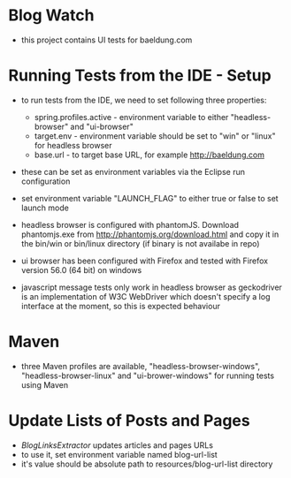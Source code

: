 Blog Watch
==========

- this project contains UI tests for baeldung.com



Running Tests from the IDE - Setup
==================================

- to run tests from the IDE, we need to set following three properties: 
  - spring.profiles.active - environment variable to either "headless-browser" and "ui-browser"
  - target.env - environment variable should be set to "win" or "linux" for headless browser
  - base.url - to target base URL, for example http://baeldung.com

- these can be set as environment variables via the Eclipse run configuration
- set environment variable "LAUNCH_FLAG" to either true or false to set launch mode

- headless browser is configured with phantomJS. Download phantomjs.exe from http://phantomjs.org/download.html and copy it in the bin/win or bin/linux directory (if binary is not availabe in repo)
- ui browser has been configured with Firefox and tested with Firefox version 56.0 (64 bit) on windows 
- javascript message tests only work in headless browser as geckodriver is an implementation of W3C WebDriver which doesn't specify a log interface at the moment, so this is expected behaviour



Maven 
==============
- three Maven profiles are available, "headless-browser-windows", "headless-browser-linux" and "ui-brower-windows" for running tests using Maven



Update Lists of Posts and Pages
===============================

- _BlogLinksExtractor_ updates articles and pages URLs
- to use it, set environment variable named blog-url-list
- it's value should be absolute path to resources/blog-url-list directory
